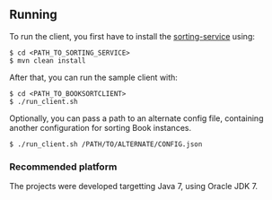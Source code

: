 ## Running

To run the client, you first have to install the [sorting-service](https://github.com/deniseJF/sorting-service) using:

    $ cd <PATH_TO_SORTING_SERVICE>
    $ mvn clean install

After that, you can run the sample client with:

    $ cd <PATH_TO_BOOKSORTCLIENT>
    $ ./run_client.sh


Optionally, you can pass a path to an alternate config file, containing another configuration for sorting Book instances.

    $ ./run_client.sh /PATH/TO/ALTERNATE/CONFIG.json

### Recommended platform

The projects were developed targetting Java 7, using Oracle JDK 7.
